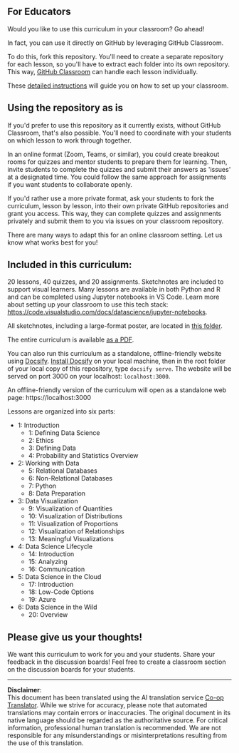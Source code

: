<!--
CO_OP_TRANSLATOR_METADATA:
{
  "original_hash": "87f157ea00d36c1d12c14390d9852b50",
  "translation_date": "2025-08-31T10:54:23+00:00",
  "source_file": "for-teachers.md",
  "language_code": "en"
}
-->
## For Educators

Would you like to use this curriculum in your classroom? Go ahead!

In fact, you can use it directly on GitHub by leveraging GitHub Classroom.

To do this, fork this repository. You'll need to create a separate repository for each lesson, so you'll have to extract each folder into its own repository. This way, [GitHub Classroom](https://classroom.github.com/classrooms) can handle each lesson individually.

These [detailed instructions](https://github.blog/2020-03-18-set-up-your-digital-classroom-with-github-classroom/) will guide you on how to set up your classroom.

## Using the repository as is

If you'd prefer to use this repository as it currently exists, without GitHub Classroom, that's also possible. You'll need to coordinate with your students on which lesson to work through together.

In an online format (Zoom, Teams, or similar), you could create breakout rooms for quizzes and mentor students to prepare them for learning. Then, invite students to complete the quizzes and submit their answers as 'issues' at a designated time. You could follow the same approach for assignments if you want students to collaborate openly.

If you'd rather use a more private format, ask your students to fork the curriculum, lesson by lesson, into their own private GitHub repositories and grant you access. This way, they can complete quizzes and assignments privately and submit them to you via issues on your classroom repository.

There are many ways to adapt this for an online classroom setting. Let us know what works best for you!

## Included in this curriculum:

20 lessons, 40 quizzes, and 20 assignments. Sketchnotes are included to support visual learners. Many lessons are available in both Python and R and can be completed using Jupyter notebooks in VS Code. Learn more about setting up your classroom to use this tech stack: https://code.visualstudio.com/docs/datascience/jupyter-notebooks.

All sketchnotes, including a large-format poster, are located in [this folder](../../sketchnotes).

The entire curriculum is available [as a PDF](../../pdf/readme.pdf).

You can also run this curriculum as a standalone, offline-friendly website using [Docsify](https://docsify.js.org/#/). [Install Docsify](https://docsify.js.org/#/quickstart) on your local machine, then in the root folder of your local copy of this repository, type `docsify serve`. The website will be served on port 3000 on your localhost: `localhost:3000`.

An offline-friendly version of the curriculum will open as a standalone web page: https://localhost:3000

Lessons are organized into six parts:

- 1: Introduction
    - 1: Defining Data Science
    - 2: Ethics
    - 3: Defining Data
    - 4: Probability and Statistics Overview
- 2: Working with Data
    - 5: Relational Databases
    - 6: Non-Relational Databases
    - 7: Python
    - 8: Data Preparation
- 3: Data Visualization
    - 9: Visualization of Quantities
    - 10: Visualization of Distributions
    - 11: Visualization of Proportions
    - 12: Visualization of Relationships
    - 13: Meaningful Visualizations
- 4: Data Science Lifecycle
    - 14: Introduction
    - 15: Analyzing
    - 16: Communication
- 5: Data Science in the Cloud
    - 17: Introduction
    - 18: Low-Code Options
    - 19: Azure
- 6: Data Science in the Wild
    - 20: Overview

## Please give us your thoughts!

We want this curriculum to work for you and your students. Share your feedback in the discussion boards! Feel free to create a classroom section on the discussion boards for your students.

---

**Disclaimer**:  
This document has been translated using the AI translation service [Co-op Translator](https://github.com/Azure/co-op-translator). While we strive for accuracy, please note that automated translations may contain errors or inaccuracies. The original document in its native language should be regarded as the authoritative source. For critical information, professional human translation is recommended. We are not responsible for any misunderstandings or misinterpretations resulting from the use of this translation.